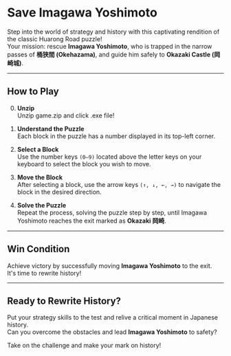 
# Save Imagawa Yoshimoto

Step into the world of strategy and history with this captivating rendition of the classic Huarong Road puzzle!  
Your mission: rescue **Imagawa Yoshimoto**, who is trapped in the narrow passes of **桶狭間 (Okehazama)**, and guide him safely to **Okazaki Castle (岡崎城)**.

---

## How to Play

0. **Unzip**  
    Unzip game.zip and click .exe file!

1. **Understand the Puzzle**  
   Each block in the puzzle has a number displayed in its top-left corner.

2. **Select a Block**  
   Use the number keys `(0–9)` located above the letter keys on your keyboard to select the block you wish to move.

3. **Move the Block**  
   After selecting a block, use the arrow keys `(↑, ↓, ←, →)` to navigate the block in the desired direction.

4. **Solve the Puzzle**  
   Repeat the process, solving the puzzle step by step, until Imagawa Yoshimoto reaches the exit marked as **Okazaki 岡崎**.

---

## Win Condition

Achieve victory by successfully moving **Imagawa Yoshimoto** to the exit.  
It's time to rewrite history!

---

## Ready to Rewrite History?

Put your strategy skills to the test and relive a critical moment in Japanese history.  
Can you overcome the obstacles and lead **Imagawa Yoshimoto** to safety?

Take on the challenge and make your mark on history!